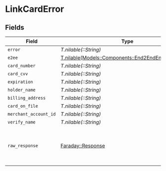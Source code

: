# LinkCardError


## Fields

| Field                                                                                                  | Type                                                                                                   | Required                                                                                               | Description                                                                                            |
| ------------------------------------------------------------------------------------------------------ | ------------------------------------------------------------------------------------------------------ | ------------------------------------------------------------------------------------------------------ | ------------------------------------------------------------------------------------------------------ |
| `error`                                                                                                | *T.nilable(::String)*                                                                                  | :heavy_minus_sign:                                                                                     | N/A                                                                                                    |
| `e2ee`                                                                                                 | [T.nilable(Models::Components::End2EndEncryptionError)](../../models/shared/end2endencryptionerror.md) | :heavy_minus_sign:                                                                                     | N/A                                                                                                    |
| `card_number`                                                                                          | *T.nilable(::String)*                                                                                  | :heavy_minus_sign:                                                                                     | N/A                                                                                                    |
| `card_cvv`                                                                                             | *T.nilable(::String)*                                                                                  | :heavy_minus_sign:                                                                                     | N/A                                                                                                    |
| `expiration`                                                                                           | *T.nilable(::String)*                                                                                  | :heavy_minus_sign:                                                                                     | N/A                                                                                                    |
| `holder_name`                                                                                          | *T.nilable(::String)*                                                                                  | :heavy_minus_sign:                                                                                     | N/A                                                                                                    |
| `billing_address`                                                                                      | *T.nilable(::String)*                                                                                  | :heavy_minus_sign:                                                                                     | N/A                                                                                                    |
| `card_on_file`                                                                                         | *T.nilable(::String)*                                                                                  | :heavy_minus_sign:                                                                                     | N/A                                                                                                    |
| `merchant_account_id`                                                                                  | *T.nilable(::String)*                                                                                  | :heavy_minus_sign:                                                                                     | N/A                                                                                                    |
| `verify_name`                                                                                          | *T.nilable(::String)*                                                                                  | :heavy_minus_sign:                                                                                     | N/A                                                                                                    |
| `raw_response`                                                                                         | [Faraday::Response](https://www.rubydoc.info/gems/faraday/Faraday/Response)                            | :heavy_minus_sign:                                                                                     | Raw HTTP response; suitable for custom response parsing                                                |